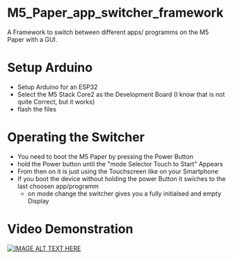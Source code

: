 # M5_Paper_app_switcher_framework
A Framework to switch between different apps/ programms on the M5 Paper with a GUI.


# Setup Arduino
- Setup Arduino for an ESP32
- Select the M5 Stack Core2 as the Development Board (I know that is not quite Correct, but it works)
- flash the files


# Operating the Switcher
- You need to boot the M5 Paper by pressing the Power Button
- hold the Power button until the "mode Selector Touch to Start" Appears
- From then on it is just using the Touchscreen like on your Smartphone
- If you boot the device without holding the power Button it swiches to the last choosen app/programm
  -  on mode change the switcher gives you a fully initialsed and empty Display  

# Video Demonstration
[![IMAGE ALT TEXT HERE](https://img.youtube.com/vi/6aP02C0bNrU/0.jpg)](https://www.youtube.com/watch?v=6aP02C0bNrU)
